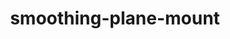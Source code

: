 <!-- 2024-03-26 -->

<h1 align="center">
  smoothing-plane-mount
  <br>
  <sup><sub><sup><sup></sub>
</h1>
